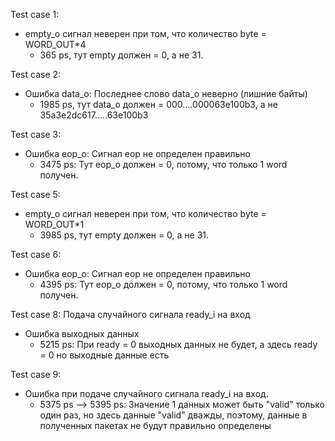 Test case 1:
- empty_o сигнал неверен при том, что количество byte = WORD_OUT*4
  + 365 ps, тут empty должен = 0, а не 31.

Test case 2:
- Ошибка data_o: Последнее слово data_o неверно (лишние байты)
  + 1985 ps, тут data_o должен = 000....000063e100b3, а не 35a3e2dc617.....63e100b3

Test case 3:
- Ошибка eop_o: Сигнал eop не определен правильно
  + 3475 ps: Тут eop_o должен = 0, потому, что только 1 word получен.

Test case 5:
- empty_o сигнал неверен при том, что количество byte = WORD_OUT*1
  + 3985 ps, тут empty должен = 0, а не 31.

Test case 6:
- Ошибка eop_o: Сигнал eop не определен правильно
  + 4395 ps: Тут eop_o должен = 0, потому, что только 1 word получен.

Test case 8: Подача случайного сигнала ready_i на вход
- Ошибка выходных данных
  + 5215 ps: При ready = 0 выходных данных не будет, а здесь ready = 0 но выходные данные есть

Test case 9:
- Ошибка при подаче случайного сигнала ready_i на вход.
  + 5375 ps --> 5395 ps: Значение 1 данных может быть "valid" только один раз, но здесь данные "valid" дважды, поэтому, данные в полученных пакетах не будут правильно определены
